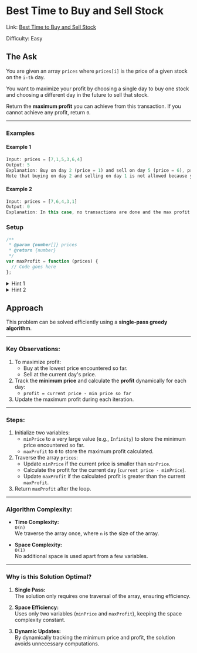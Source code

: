 # Best Time to Buy and Sell Stock

Link: [Best Time to Buy and Sell Stock](https://leetcode.com/problems/best-time-to-buy-and-sell-stock/description/?envType=study-plan-v2&envId=top-interview-150)

Difficulty: Easy

## The Ask

You are given an array `prices` where `prices[i]` is the price of a given stock on the `i-th` day.

You want to maximize your profit by choosing a single day to buy one stock and choosing a different day in the future to sell that stock.

Return the **maximum profit** you can achieve from this transaction. If you cannot achieve any profit, return `0`.

---

### Examples

#### Example 1

```javascript
Input: prices = [7,1,5,3,6,4]
Output: 5
Explanation: Buy on day 2 (price = 1) and sell on day 5 (price = 6), profit = 6-1 = 5.
Note that buying on day 2 and selling on day 1 is not allowed because you must buy before you sell.
```

#### Example 2

```javascript
Input: prices = [7,6,4,3,1]
Output: 0
Explanation: In this case, no transactions are done and the max profit = 0.
```

### Setup

```javascript
/**
 * @param {number[]} prices
 * @return {number}
 */
var maxProfit = function (prices) {
  // Code goes here
};
```

<details> <summary>Hint 1</summary> Keep track of the minimum price encountered so far and calculate the profit for each day. </details> <details> <summary>Hint 2</summary> Use a single pass through the array and update the maximum profit dynamically as you iterate. </details>

## Approach

This problem can be solved efficiently using a **single-pass greedy algorithm**.

---

### Key Observations:

1. To maximize profit:
   - Buy at the lowest price encountered so far.
   - Sell at the current day's price.
2. Track the **minimum price** and calculate the **profit** dynamically for each day:
   - `profit = current price - min price so far`
3. Update the maximum profit during each iteration.

---

### Steps:

1. Initialize two variables:
   - `minPrice` to a very large value (e.g., `Infinity`) to store the minimum price encountered so far.
   - `maxProfit` to `0` to store the maximum profit calculated.
2. Traverse the array `prices`:
   - Update `minPrice` if the current price is smaller than `minPrice`.
   - Calculate the profit for the current day (`current price - minPrice`).
   - Update `maxProfit` if the calculated profit is greater than the current `maxProfit`.
3. Return `maxProfit` after the loop.

---

### Algorithm Complexity:

- **Time Complexity:**  
  `O(n)`  
  We traverse the array once, where `n` is the size of the array.

- **Space Complexity:**  
  `O(1)`  
  No additional space is used apart from a few variables.

---

### Why is this Solution Optimal?

1. **Single Pass:**  
   The solution only requires one traversal of the array, ensuring efficiency.

2. **Space Efficiency:**  
   Uses only two variables (`minPrice` and `maxProfit`), keeping the space complexity constant.

3. **Dynamic Updates:**  
   By dynamically tracking the minimum price and profit, the solution avoids unnecessary computations.

